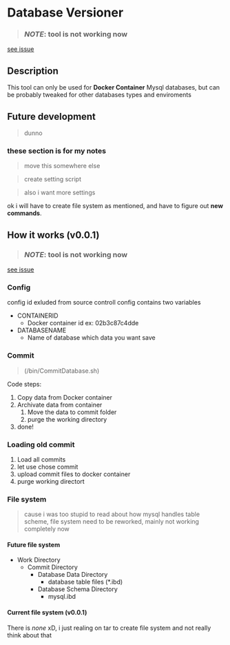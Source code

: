 # Database Versioner

> ### *NOTE*: tool is not working now
[see issue](https://github.com/wallach-game/DatabaseVersioner/issues/1)

## Description
This tool can only be used for **Docker Container** Mysql databases,
but can be probably tweaked for other databases types and enviroments

## Future development
> dunno
### these section is for my **notes**
> move this somewhere else

> create setting script

> also i want more settings

ok i will have to create file system as mentioned, and have to figure out **new commands**.


## How it works (v0.0.1)
> ### *NOTE*: tool is not working now
[see issue](https://github.com/wallach-game/DatabaseVersioner/issues/1)

### Config

config id exluded from source controll
config contains two variables
* CONTAINERID
  * Docker container id ex: 02b3c87c4dde
* DATABASENAME 
  * Name of database which data you want save 

### Commit 
> (/bin/CommitDatabase.sh)

Code steps:

1. Copy data from Docker container
1. Archivate data from container
   1. Move the data to commit folder
   1. purge the working directory
1. done!
 
### Loading old commit

1. Load all commits
2. let use chose commit
3. upload commit files to docker container
4. purge working directort 

### File system
> cause i was too stupid to read about how mysql handles table scheme, file system need to be reworked, mainly not working completely now

#### Future file system
* Work Directory
  * Commit Directory
    * Database Data Directory
      * database table files (*.ibd) 
    * Database Schema Directory
      * mysql.ibd 

#### Current file system (v0.0.1)
There is *none* xD, i just realing on tar to create file system and not really think about that
